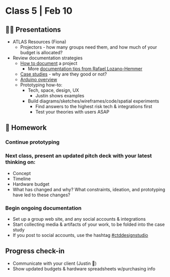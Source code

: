 # Class 5 | Feb 10

## 👨‍🏫 Presentations

- ATLAS Resources (Fiona)
  - Projectors - how many groups need them, and how much of your budget is allocated?
- Review documentation strategies
  - [How to document](../docs/documentation-tips.md) a project
    - More [documentation tips from Rafael Lozano-Hemmer](../docs/documentation-tips-rlh.md)
  - [Case studies](../docs/case-study-examples.md) - why are they good or not?
  - [Arduino overview](../docs/arduino.md)
  - Prototyping how-to:
    - Tech, space, design, UX
      - Justin shows examples
    - Build diagrams/sketches/wireframes/code/spatial experiments
      - Find answers to the highest risk tech & integrations first
      - Test your theories with users ASAP

## 📝 Homework

### Continue prototyping

### Next class, present an updated pitch deck with your latest thinking on:
  - Concept
  - Timeline
  - Hardware budget
  - What has changed and why? What constraints, ideation, and prototyping have led to these changes?

### Begin ongoing documentation

- Set up a group web site, and any social accounts & integrations
- Start collecting media & artifacts of your work, to be folded into the case study
- If you post to social accounts, use the hashtag [#ctddesignstudio](https://www.instagram.com/explore/tags/ctddesignstudio/)


## Progress check-in

- Communicate with your client (Justin 👋)
- Show updated budgets & hardware spreadsheets w/purchasing info

